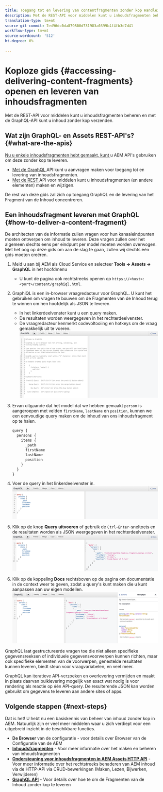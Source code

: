 ```yaml
---
title: Toegang tot en levering van contentfragmenten zonder kop Handleiding voor snel starten
description: Met de REST-API voor middelen kunt u inhoudsfragmenten beheren en met de GraphQL-API kunt u inhoud zonder kop verzenden.
translation-type: tm+mt
source-git-commit: 7ed96dc0da879800d731983a0399b4f4fb3d7d41
workflow-type: tm+mt
source-wordcount: '512'
ht-degree: 0%

---
```



# Koploze gids {#accessing-delivering-content-fragments} openen en leveren van inhoudsfragmenten

Met de REST-API voor middelen kunt u inhoudsfragmenten beheren en met de GraphQL-API kunt u inhoud zonder kop verzenden.

## Wat zijn GraphQL- en Assets REST-API&#39;s? {#what-are-the-apis}

[Nu u enkele inhoudsfragmenten hebt gemaakt, kunt ](create-content-fragment.md) u AEM API&#39;s gebruiken om deze zonder kop te leveren.

* [Met de GraphQL ](/help/assets/content-fragments/graphql-api-content-fragments.md) API kunt u aanvragen maken voor toegang tot en levering van inhoudsfragmenten.
* [Met de REST ](/help/assets/content-fragments/assets-api-content-fragments.md) API voor middelen kunt u inhoudsfragmenten (en andere elementen) maken en wijzigen.

De rest van deze gids zal zich op toegang GraphQL en de levering van het Fragment van de Inhoud concentreren.

## Een inhoudsfragment leveren met GraphQL {#how-to-deliver-a-content-fragment}

De architecten van de informatie zullen vragen voor hun kanaaleindpunten moeten ontwerpen om inhoud te leveren. Deze vragen zullen over het algemeen slechts eens per eindpunt per model moeten worden overwogen. Met het oog op deze gids om aan de slag te gaan, zullen wij slechts één gids moeten creëren.

1. Meld u aan bij AEM als Cloud Service en selecteer **Tools -> Assets -> GraphQL** in het hoofdmenu
   * U kunt de pagina ook rechtstreeks openen op `https://<host>:<port>/content/graphiql.html`.

1. GraphiQL is een in-browser vraagredacteur voor GraphQL. U kunt het gebruiken om vragen te bouwen om de Fragmenten van de Inhoud terug te winnen om hen hoofdelijk als JSON te leveren.
   * In het linkerdeelvenster kunt u een query maken.
   * De resultaten worden weergegeven in het rechterdeelvenster.
   * De vraagredacteur kenmerkt codevoltooiing en hotkeys om de vraag gemakkelijk uit te voeren.
      ![GraphiQL-editor](../assets/graphiql.png)

1. Ervan uitgaande dat het model dat we hebben gemaakt `person` is aangeroepen met velden `firstName`, `lastName` en `position`, kunnen we een eenvoudige query maken om de inhoud van ons inhoudsfragment op te halen.

   ```
   query {
     persons {
       items {
         _path
         firstName
         lastName
         position
       }
     }
   }
   ```

1. Voer de query in het linkerdeelvenster in.
   ![GraphiQL-query](../assets/graphiql-query.png)

1. Klik op de knop **Query uitvoeren** of gebruik de `Ctrl-Enter`-sneltoets en de resultaten worden als JSON weergegeven in het rechterdeelvenster.
   ![GraphiQL-resultaten](../assets/graphiql-results.png)

1. Klik op de koppeling **Docs** rechtsboven op de pagina om documentatie in de context weer te geven, zodat u query&#39;s kunt maken die u kunt aanpassen aan uw eigen modellen.
   ![GraphiQL-documentatie](../assets/graphiql-documentation.png)

GraphQL laat gestructureerde vragen toe die niet alleen specifieke gegevensreeksen of individuele gegevensvoorwerpen kunnen richten, maar ook specifieke elementen van de voorwerpen, genestelde resultaten kunnen leveren, biedt steun voor vraagvariabelen, en veel meer.

GraphQL kan iteratieve API-verzoeken en overlevering vermijden en maakt in plaats daarvan bulklevering mogelijk van exact wat nodig is voor rendering als reactie op één API-query. De resulterende JSON kan worden gebruikt om gegevens te leveren aan andere sites of apps.

## Volgende stappen {#next-steps}

Dat is het! U hebt nu een basiskennis van beheer van inhoud zonder kop in AEM. Natuurlijk zijn er veel meer middelen waar u zich verdiept voor een uitgebreid inzicht in de beschikbare functies.

* **De Browser**  van de configuratie - voor details over Browser van de Configuratie van de AEM
* **[Inhoudsfragmenten](/help/assets/content-fragments/content-fragments.md)**  - Voor meer informatie over het maken en beheren van inhoudsfragmenten
* **[Ondersteuning voor inhoudsfragmenten in AEM Assets HTTP API](/help/assets/content-fragments/assets-api-content-fragments.md)**  - Voor meer informatie over het rechtstreeks benaderen van AEM inhoud via de HTTP-API via CRUD-bewerkingen (Maken, Lezen, Bijwerken, Verwijderen)
* **[GraphQL API](/help/assets/content-fragments/graphql-api-content-fragments.md)**  - Voor details over hoe te om de Fragmenten van de Inhoud zonder kop te leveren
